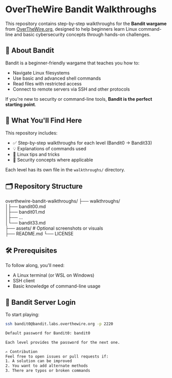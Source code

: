# OverTheWire Bandit Walkthroughs

This repository contains step-by-step walkthroughs for the **Bandit wargame** from [OverTheWire.org](https://overthewire.org/wargames/bandit/), designed to help beginners learn Linux command-line and basic cybersecurity concepts through hands-on challenges.

## 🚩 About Bandit

Bandit is a beginner-friendly wargame that teaches you how to:

- Navigate Linux filesystems
- Use basic and advanced shell commands
- Read files with restricted access
- Connect to remote servers via SSH and other protocols

If you're new to security or command-line tools, **Bandit is the perfect starting point**.

## 🧠 What You'll Find Here

This repository includes:

- ✅ Step-by-step walkthroughs for each level (Bandit0 → Bandit33)
- 💡 Explanations of commands used
- 🐧 Linux tips and tricks
- 🔐 Security concepts where applicable

Each level has its own file in the `walkthroughs/` directory.

## 🗂 Repository Structure

overthewire-bandit-walkthroughs/
├── walkthroughs/    
│├── bandit00.md  
│├── bandit01.md   
│├── ...  
│└── bandit33.md    
├── assets/ # Optional screenshots or visuals   
├── README.md
└── LICENSE


## 🛠️ Prerequisites

To follow along, you'll need:

- A Linux terminal (or WSL on Windows)
- SSH client
- Basic knowledge of command-line usage

## 🔑 Bandit Server Login

To start playing:

```bash
ssh bandit0@bandit.labs.overthewire.org -p 2220

Default password for Bandit0: bandit0

Each level provides the password for the next one.

✍️ Contribution
Feel free to open issues or pull requests if:
1. A solution can be improved
2. You want to add alternate methods
3. There are typos or broken commands
